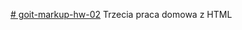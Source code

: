 [# goit-markup-hw-02](https://rafalgalecki.github.io/goit-markup-hw-03/)
Trzecia praca domowa z HTML
